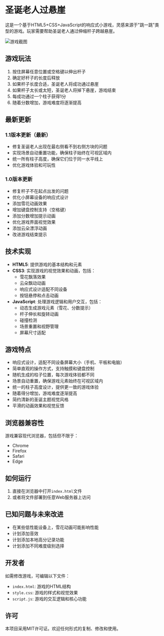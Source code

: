 # 圣诞老人过悬崖

这是一个基于HTML5+CSS+JavaScript的响应式小游戏，灵感来源于"跳一跳"类型的游戏。玩家需要帮助圣诞老人通过伸缩杆子跨越悬崖。

![游戏截图](screenshot.png)

## 游戏玩法

1. 按住屏幕任意位置或空格键以伸出杆子
2. 确定好杆子的长度后释放
3. 如果杆子长度合适，圣诞老人将成功通过悬崖
4. 如果杆子太长或太短，圣诞老人将掉下悬崖，游戏结束
5. 每成功通过一个柱子获得1分
6. 随着分数增加，游戏难度将逐渐提高

## 最新更新

### 1.1版本更新（最新）
- 修复圣诞老人出现在最右侧看不到右侧方块的问题
- 实现场景自动重置功能，确保柱子始终在可视区域内
- 统一所有柱子高度，确保它们位于同一水平线上
- 优化游戏体验和可玩性

### 1.0版本更新
- 修复杆子不在起点出发的问题
- 优化小屏幕设备的响应式设计
- 添加雪花动画效果
- 增加键盘控制支持（空格键）
- 添加分数增加提示动画
- 优化游戏界面视觉效果
- 添加云朵漂浮动画
- 改进游戏结束提示

## 技术实现

- **HTML5**: 提供游戏的基本结构和元素
- **CSS3**: 实现游戏的视觉效果和动画，包括：
  - 雪花飘落效果
  - 云朵飘动动画
  - 响应式设计适配不同设备
  - 按钮悬停和点击动画
- **JavaScript**: 处理游戏逻辑和用户交互，包括：
  - 动态生成游戏元素（雪花、分数提示）
  - 杆子伸长和旋转动画
  - 碰撞检测
  - 场景重置和视野管理
  - 屏幕尺寸适配

## 游戏特点

- 响应式设计，适配不同设备屏幕大小（手机、平板和电脑）
- 简单直观的操作方式，支持触摸和键盘控制
- 随机生成的柱子位置，每次游戏体验都不同
- 场景自动重置，确保游戏元素始终在可视区域内
- 统一的柱子高度设计，提供更一致的游戏体验
- 随着得分增加，游戏难度逐渐提高
- 简约清新的圣诞主题视觉风格
- 平滑的动画效果和视觉反馈

## 浏览器兼容性

游戏兼容现代浏览器，包括但不限于：
- Chrome
- Firefox
- Safari
- Edge

## 如何运行

1. 直接在浏览器中打开`index.html`文件
2. 或者将文件部署到任意Web服务器上访问

## 已知问题与未来改进

- 在某些低性能设备上，雪花动画可能影响性能
- 计划添加音效
- 计划添加本地高分记录功能
- 计划添加不同难度级别选择

## 开发者

如需修改游戏，可编辑以下文件：
- `index.html`: 游戏的HTML结构
- `style.css`: 游戏的样式和视觉效果
- `script.js`: 游戏的交互逻辑和核心功能

## 许可

本项目采用MIT许可证。欢迎任何形式的复制、修改和使用。 